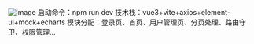 
![image](https://user-images.githubusercontent.com/100066215/211803814-8749fc01-432f-407c-ac98-56e09ff64d1a.png)
启动命令：npm run dev
技术栈：vue3+vite+axios+element-ui+mock+echarts
模块分配：登录页、首页、用户管理页、分页处理、路由守卫、权限管理...
